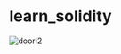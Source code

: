 # learn_solidity
![doori2](https://user-images.githubusercontent.com/7809925/218690439-61ecfaf6-6951-4f09-9942-7f9889b20b88.jpg)
